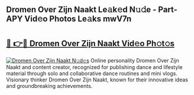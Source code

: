 ## Dromen Over Zijn Naakt Le𝚊k𝚎d N𝚞𝚍e - Part-APY Vid𝚎o Photos Le𝚊ks mwV7n

# <h2><a href="http://fb1bln8.evod.top/?m=Dromen+Over+Zijn+Naakt">🔗 👉🔴 Dromen Over Zijn Naakt Vid𝚎o Ph𝚘t𝚘s</a></h2>

[![Dromen Over Zijn Naakt N𝚞d𝚎s](https://i.imgur.com/8V9OHl7.gif)](http://fb1bln8.evod.top/?m=Dromen+Over+Zijn+Naakt)
Online personality Dromen Over Zijn Naakt and content creator, recognized for publishing dance and lifestyle material through solo and collaborative dance routines and mini vlogs. Visionary thinker Dromen Over Zijn Naakt, known for their innovative ideas and groundbreaking achievements. 

